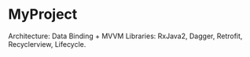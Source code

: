 # MyProject
Architecture: Data Binding + MVVM
Libraries: RxJava2, Dagger, Retrofit, Recyclerview, Lifecycle.
